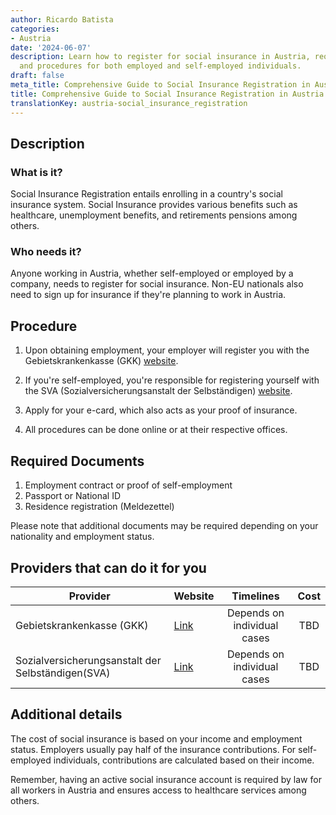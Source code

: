 ```yaml
---
author: Ricardo Batista
categories:
- Austria
date: '2024-06-07'
description: Learn how to register for social insurance in Austria, required documents,
  and procedures for both employed and self-employed individuals.
draft: false
meta_title: Comprehensive Guide to Social Insurance Registration in Austria
title: Comprehensive Guide to Social Insurance Registration in Austria
translationKey: austria-social_insurance_registration
---
```



## Description
### What is it?
Social Insurance Registration entails enrolling in a country's social insurance system. Social Insurance provides various benefits such as healthcare, unemployment benefits, and retirements pensions among others. 

### Who needs it?
Anyone working in Austria, whether self-employed or employed by a company, needs to register for social insurance. Non-EU nationals also need to sign up for insurance if they're planning to work in Austria. 

## Procedure

1. Upon obtaining employment, your employer will register you with the Gebietskrankenkasse (GKK) [website](https://www.sozialversicherung.at/cdscontent/?contentid=10007.670707&portal=oegkkportal).

2. If you're self-employed, you're responsible for registering yourself with the SVA (Sozialversicherungsanstalt der Selbständigen) [website](https://www.sva.or.at/cdscontent/?contentid=10007.763672&portal=svaportal). 

3. Apply for your e-card, which also acts as your proof of insurance. 

4. All procedures can be done online or at their respective offices. 

## Required Documents

1. Employment contract or proof of self-employment
2. Passport or National ID
3. Residence registration (Meldezettel)

Please note that additional documents may be required depending on your nationality and employment status.

## Providers that can do it for you

| Provider        |     Website     |     Timelines    |       Cost      |
| --------------- | --------------- |  :-------------: | :-------------: |
| Gebietskrankenkasse (GKK)      |  [Link](https://www.sozialversicherung.at/cdscontent/?contentid=10007.670707&portal=oegkkportal)       |      Depends on individual cases      |        TBD       |
|Sozialversicherungsanstalt der Selbständigen(SVA) |  [Link](https://www.sva.or.at/cdscontent/?contentid=10007.763672&portal=svaportal)|Depends on individual cases|  TBD  |

## Additional details
The cost of social insurance is based on your income and employment status. Employers usually pay half of the insurance contributions. For self-employed individuals, contributions are calculated based on their income. 

Remember, having an active social insurance account is required by law for all workers in Austria and ensures access to healthcare services among others.